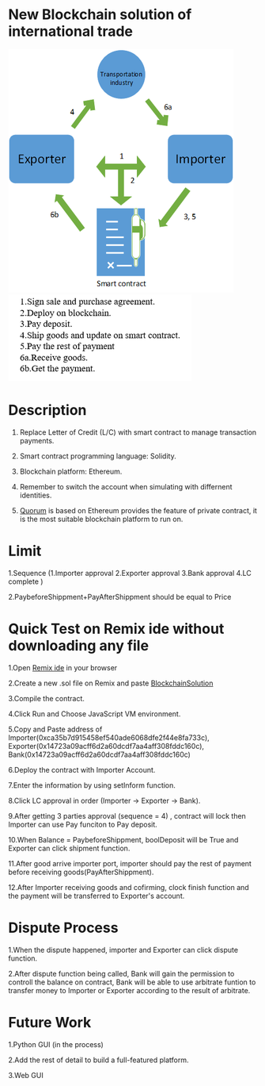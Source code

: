 # New Blockchain solution of international trade

![image](https://github.com/hhh2012aa/55564/blob/master/44834455_1217049235110214_847730508761661440_n.png?raw=true) ![image](https://github.com/hhh2012aa/55564/blob/master/123456.png?raw=true) 
       
      

# Description

1. Replace Letter of Credit (L/C) with smart contract to manage transaction payments.

2. Smart contract programming language: Solidity.

3. Blockchain platform: Ethereum.

4. Remember to switch the account when simulating with differnent identities. 

5. [Quorum](https://github.com/jpmorganchase/quorum) is based on Ethereum provides the feature of private contract, it is the most suitable blockchain platform to run on.

# Limit 
1.Sequence (1.Importer approval 2.Exporter approval 3.Bank approval 4.LC complete )

2.PaybeforeShippment+PayAfterShippment should be equal to Price

# Quick Test on Remix ide without downloading any file
1.Open [Remix ide]( https://ethereum.github.io/browser-solidity/#optimize=false) in your browser

2.Create a new .sol file on Remix and paste [BlockchainSolution](https://gist.githubusercontent.com/hhh2012aa/b72338cdbb2949a764acdad4ca2682a8/raw/b0382080907d8ed829aac26e4c5f2e5161684dc9/BlockchainSolution1114.sol) 

3.Compile the contract.

4.Click Run and Choose JavaScript VM environment.

5.Copy and Paste address of Importer(0xca35b7d915458ef540ade6068dfe2f44e8fa733c), Exporter(0x14723a09acff6d2a60dcdf7aa4aff308fddc160c), Bank(0x14723a09acff6d2a60dcdf7aa4aff308fddc160c)

6.Deploy the contract with Importer Account.

7.Enter the information by using setInform function.

8.Click LC approval in order (Importer -> Exporter -> Bank).

9.After getting 3 parties approval (sequence = 4) , contract will lock then Importer can use Pay funciton to Pay deposit.

10.When Balance = PaybeforeShippment, boolDeposit will be True and Exporter can click shipment function.

11.After good arrive importer port, importer should pay the rest of payment before receiving goods(PayAfterShippment).

12.After Importer receiving goods and cofirming, clock finish function and the payment will be transferred to Exporter's account.

# Dispute Process
1.When the dispute happened, importer and Exporter can click dispute function.

2.After dispute function being called, Bank will gain the permission to controll the balance on contract, 
Bank will be able to use arbitrate funtion to transfer money to Importer or Exporter  according to the result of arbitrate.

# Future Work
1.Python GUI (in the process)

2.Add the rest of detail to build a full-featured platform.

3.Web GUI

